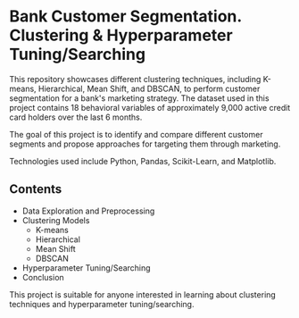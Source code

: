 # Bank Customer Segmentation. Clustering & Hyperparameter Tuning/Searching

This repository showcases different clustering techniques, including K-means, Hierarchical, Mean Shift, and DBSCAN, to perform customer segmentation for a bank's marketing strategy. The dataset used in this project contains 18 behavioral variables of approximately 9,000 active credit card holders over the last 6 months.

The goal of this project is to identify and compare different customer segments and propose approaches for targeting them through marketing.

Technologies used include Python, Pandas, Scikit-Learn, and Matplotlib.

## Contents

- Data Exploration and Preprocessing
- Clustering Models
  - K-means
  - Hierarchical
  - Mean Shift
  - DBSCAN
- Hyperparameter Tuning/Searching
- Conclusion

This project is suitable for anyone interested in learning about clustering techniques and hyperparameter tuning/searching.
